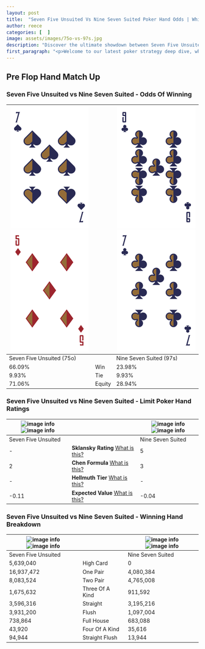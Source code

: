 ```yaml
---
layout: post
title:  "Seven Five Unsuited Vs Nine Seven Suited Poker Hand Odds | Which Is The Better Hand In Poker? A Complete Guide"
author: reece
categories: [  ]
image: assets/images/75o-vs-97s.jpg
description: "Discover the ultimate showdown between Seven Five Unsuited and Nine Seven Suited in poker! Uncover the odds, strategies, and scenarios where one hand triumphs over the other. Get ready to up your poker game with this thrilling analysis."
first_paragraph: "<p>Welcome to our latest poker strategy deep dive, where we're pitting two distinct hands against each other in a high-stakes showdown: Seven Five Unsuited vs Nine Seven Suited.</p><p>In the dynamic world of poker, every decision counts, and knowing which hand holds the upper hand is key to your success at the table.</p><p>In this article, we'll dissect these two hands, explore the scenarios where one dominates the other, and equip you with the knowledge to make strategic choices that can tip the odds in your favor.</p><p>Get ready to unravel the intriguing dynamics of these poker hands and elevate your game to new heights.</p>"
---
```




[comment]: # (sp0)

## Pre Flop Hand Match Up

<div class="table hand-ratings" markdown="1"> 



### Seven Five Unsuited vs Nine Seven Suited - Odds Of Winning


    
| ![image info](assets/images/hand1/7.png) ![image info](assets/images/hand1/5o.png) |  | ![image info](assets/images/hand2/9.png) ![image info](assets/images/hand2/7.png) |
| -------- | -------- | -------- |
| Seven Five Unsuited (75o) |  | Nine Seven Suited (97s) |
| 66.09% | Win | 23.98% |
| 9.93% | Tie | 9.93% |
| 71.06% | Equity | 28.94% |




[comment]: # (sp1)



### Seven Five Unsuited vs Nine Seven Suited - Limit Poker Hand Ratings


    
| ![image info](https://www.riverpairs.com/assets/images/hand1/7.png) ![image info](https://www.riverpairs.com/assets/images/hand1/5o.png) |  | ![image info](https://www.riverpairs.com/assets/images/hand2/9.png) ![image info](https://www.riverpairs.com/assets/images/hand2/7.png) |
| -------- | -------- | -------- |
| Seven Five Unsuited |  | Nine Seven Suited |
| - | **Sklansky Rating** [What is this?](/sklansky-rating-explained) | 5 |
| 2 | **Chen Formula** [What is this?](/chen-formula-explained) | 3 |
| - | **Hellmuth Tier** [What is this?](/Hellmuth-tier-explained) | - |
| -0.11 | **Expected Value** [What is this?](/expected-value-explained) | -0.04 |




[comment]: # (sp2)



### Seven Five Unsuited vs Nine Seven Suited - Winning Hand Breakdown


    
| ![image info](https://www.riverpairs.com/assets/images/hand1/7.png) ![image info](https://www.riverpairs.com/assets/images/hand1/5o.png) |  | ![image info](https://www.riverpairs.com/assets/images/hand2/9.png) ![image info](https://www.riverpairs.com/assets/images/hand2/7.png) |
| -------- | -------- | -------- |
| Seven Five Unsuited |  | Nine Seven Suited |
| 5,639,040 | High Card | 0 |
| 16,937,472 | One Pair | 4,080,384 |
| 8,083,524 | Two Pair | 4,765,008 |
| 1,675,632 | Three Of A Kind | 911,592 |
| 3,596,316 | Straight | 3,195,216 |
| 3,931,200 | Flush | 1,097,004 |
| 738,864 | Full House | 683,088 |
| 43,920 | Four Of A Kind | 35,616 |
| 94,944 | Straight Flush | 13,944 |




[comment]: # (sp3)



</div>

[comment]: # (sp4)



[comment]: # (sp5)

